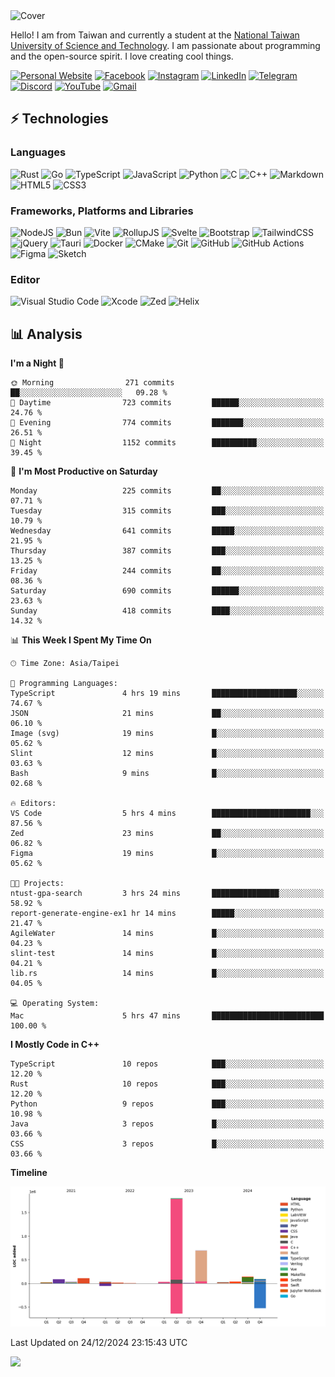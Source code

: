 <picture>
  <source media="(prefers-color-scheme: dark)" srcset="https://github.com/CRT-HAO/CRT-HAO/assets/31580253/6f53f4ab-546f-4db7-9f30-2c5b0711c0a2">
  <img alt="Cover" src="https://github.com/CRT-HAO/CRT-HAO/assets/31580253/4efdfca0-1005-43ab-8c60-07e6973a89b2">
</picture>

Hello! I am from Taiwan and currently a student at the [National Taiwan University of Science and Technology](https://www.ntust.edu.tw/). I am passionate about programming and the open-source spirit. I love creating cool things.

[![Personal Website](https://img.shields.io/badge/Personal%20Website-%23000000.svg?style=for-the-badge)](https://hayden.tw/)
[![Facebook](https://img.shields.io/badge/Facebook-%231877F2.svg?style=for-the-badge&logo=Facebook&logoColor=white)](https://www.facebook.com/CRT.HAO.CHUN/)
[![Instagram](https://img.shields.io/badge/Instagram-%23E4405F.svg?style=for-the-badge&logo=Instagram&logoColor=white)](https://www.instagram.com/crt_hao/)
[![LinkedIn](https://img.shields.io/badge/linkedin-%230077B5.svg?style=for-the-badge&logo=linkedin&logoColor=white)](https://www.linkedin.com/in/crthao/)
[![Telegram](https://img.shields.io/badge/Telegram-2CA5E0?style=for-the-badge&logo=telegram&logoColor=white)](https://t.me/CRT_HAO)
[![Discord](https://img.shields.io/badge/Discord-%235865F2.svg?style=for-the-badge&logo=discord&logoColor=white)](https://discordapp.com/users/401324674371551234)
[![YouTube](https://img.shields.io/badge/YouTube-%23FF0000.svg?style=for-the-badge&logo=YouTube&logoColor=white)](https://www.youtube.com/channel/UC-WnTCkztbitHGXnmvipUUg)
[![Gmail](https://img.shields.io/badge/Gmail-D14836?style=for-the-badge&logo=gmail&logoColor=white)](mailto:m831718@gmail.com)

## ⚡ Technologies

### Languages

![Rust](https://img.shields.io/badge/rust-%23000000.svg?style=for-the-badge&logo=rust&logoColor=white)
![Go](https://img.shields.io/badge/go-%2300ADD8.svg?style=for-the-badge&logo=go&logoColor=white)
![TypeScript](https://img.shields.io/badge/typescript-%23007ACC.svg?style=for-the-badge&logo=typescript&logoColor=white)
![JavaScript](https://img.shields.io/badge/javascript-%23323330.svg?style=for-the-badge&logo=javascript&logoColor=%23F7DF1E)
![Python](https://img.shields.io/badge/python-3670A0?style=for-the-badge&logo=python&logoColor=ffdd54)
![C](https://img.shields.io/badge/c-%2300599C.svg?style=for-the-badge&logo=c&logoColor=white)
![C++](https://img.shields.io/badge/c++-%2300599C.svg?style=for-the-badge&logo=c%2B%2B&logoColor=white)
![Markdown](https://img.shields.io/badge/markdown-%23000000.svg?style=for-the-badge&logo=markdown&logoColor=white)
![HTML5](https://img.shields.io/badge/html5-%23E34F26.svg?style=for-the-badge&logo=html5&logoColor=white)
![CSS3](https://img.shields.io/badge/css3-%231572B6.svg?style=for-the-badge&logo=css3&logoColor=white)

### Frameworks, Platforms and Libraries

![NodeJS](https://img.shields.io/badge/node.js-6DA55F?style=for-the-badge&logo=node.js&logoColor=white)
![Bun](https://img.shields.io/badge/Bun-%23000000.svg?style=for-the-badge&logo=bun&logoColor=white)
![Vite](https://img.shields.io/badge/vite-%23646CFF.svg?style=for-the-badge&logo=vite&logoColor=white)
![RollupJS](https://img.shields.io/badge/RollupJS-ef3335?style=for-the-badge&logo=rollup.js&logoColor=white)
![Svelte](https://img.shields.io/badge/svelte-%23f1413d.svg?style=for-the-badge&logo=svelte&logoColor=white)
![Bootstrap](https://img.shields.io/badge/bootstrap-%238511FA.svg?style=for-the-badge&logo=bootstrap&logoColor=white)
![TailwindCSS](https://img.shields.io/badge/tailwindcss-%2338B2AC.svg?style=for-the-badge&logo=tailwind-css&logoColor=white)
![jQuery](https://img.shields.io/badge/jquery-%230769AD.svg?style=for-the-badge&logo=jquery&logoColor=white)
![Tauri](https://img.shields.io/badge/tauri-%2324C8DB.svg?style=for-the-badge&logo=tauri&logoColor=%23FFFFFF)
![Docker](https://img.shields.io/badge/docker-%230db7ed.svg?style=for-the-badge&logo=docker&logoColor=white)
![CMake](https://img.shields.io/badge/CMake-%23008FBA.svg?style=for-the-badge&logo=cmake&logoColor=white)
![Git](https://img.shields.io/badge/git-%23F05033.svg?style=for-the-badge&logo=git&logoColor=white)
![GitHub](https://img.shields.io/badge/github-%23121011.svg?style=for-the-badge&logo=github&logoColor=white)
![GitHub Actions](https://img.shields.io/badge/github%20actions-%232671E5.svg?style=for-the-badge&logo=githubactions&logoColor=white)
![Figma](https://img.shields.io/badge/figma-%23F24E1E.svg?style=for-the-badge&logo=figma&logoColor=white)
![Sketch](https://img.shields.io/badge/Sketch-FFB387?style=for-the-badge&logo=sketch&logoColor=black)

### Editor

![Visual Studio Code](https://img.shields.io/badge/Visual%20Studio%20Code-0078d7.svg?style=for-the-badge&logo=visual-studio-code&logoColor=white)
![Xcode](https://img.shields.io/badge/Xcode-007ACC?style=for-the-badge&logo=Xcode&logoColor=white)
![Zed](https://img.shields.io/badge/Zed-F6F5F0?style=for-the-badge&logo=zed&logoColor=black)
![Helix](https://img.shields.io/badge/Helix-281733?style=for-the-badge&logo=helix&logoColor=white)

## 📊 Analysis

<!--START_SECTION:waka-->
**I'm a Night 🦉** 

```text
🌞 Morning                271 commits         ██░░░░░░░░░░░░░░░░░░░░░░░   09.28 % 
🌆 Daytime                723 commits         ██████░░░░░░░░░░░░░░░░░░░   24.76 % 
🌃 Evening                774 commits         ███████░░░░░░░░░░░░░░░░░░   26.51 % 
🌙 Night                  1152 commits        ██████████░░░░░░░░░░░░░░░   39.45 % 
```
📅 **I'm Most Productive on Saturday** 

```text
Monday                   225 commits         ██░░░░░░░░░░░░░░░░░░░░░░░   07.71 % 
Tuesday                  315 commits         ███░░░░░░░░░░░░░░░░░░░░░░   10.79 % 
Wednesday                641 commits         █████░░░░░░░░░░░░░░░░░░░░   21.95 % 
Thursday                 387 commits         ███░░░░░░░░░░░░░░░░░░░░░░   13.25 % 
Friday                   244 commits         ██░░░░░░░░░░░░░░░░░░░░░░░   08.36 % 
Saturday                 690 commits         ██████░░░░░░░░░░░░░░░░░░░   23.63 % 
Sunday                   418 commits         ████░░░░░░░░░░░░░░░░░░░░░   14.32 % 
```


📊 **This Week I Spent My Time On** 

```text
🕑︎ Time Zone: Asia/Taipei

💬 Programming Languages: 
TypeScript               4 hrs 19 mins       ███████████████████░░░░░░   74.67 % 
JSON                     21 mins             ██░░░░░░░░░░░░░░░░░░░░░░░   06.10 % 
Image (svg)              19 mins             █░░░░░░░░░░░░░░░░░░░░░░░░   05.62 % 
Slint                    12 mins             █░░░░░░░░░░░░░░░░░░░░░░░░   03.63 % 
Bash                     9 mins              █░░░░░░░░░░░░░░░░░░░░░░░░   02.68 % 

🔥 Editors: 
VS Code                  5 hrs 4 mins        ██████████████████████░░░   87.56 % 
Zed                      23 mins             ██░░░░░░░░░░░░░░░░░░░░░░░   06.82 % 
Figma                    19 mins             █░░░░░░░░░░░░░░░░░░░░░░░░   05.62 % 

🐱‍💻 Projects: 
ntust-gpa-search         3 hrs 24 mins       ███████████████░░░░░░░░░░   58.92 % 
report-generate-engine-ex1 hr 14 mins        █████░░░░░░░░░░░░░░░░░░░░   21.47 % 
AgileWater               14 mins             █░░░░░░░░░░░░░░░░░░░░░░░░   04.23 % 
slint-test               14 mins             █░░░░░░░░░░░░░░░░░░░░░░░░   04.21 % 
lib.rs                   14 mins             █░░░░░░░░░░░░░░░░░░░░░░░░   04.05 % 

💻 Operating System: 
Mac                      5 hrs 47 mins       █████████████████████████   100.00 % 
```

**I Mostly Code in C++** 

```text
TypeScript               10 repos            ███░░░░░░░░░░░░░░░░░░░░░░   12.20 % 
Rust                     10 repos            ███░░░░░░░░░░░░░░░░░░░░░░   12.20 % 
Python                   9 repos             ███░░░░░░░░░░░░░░░░░░░░░░   10.98 % 
Java                     3 repos             █░░░░░░░░░░░░░░░░░░░░░░░░   03.66 % 
CSS                      3 repos             █░░░░░░░░░░░░░░░░░░░░░░░░   03.66 % 
```



**Timeline**

![Lines of Code chart](https://raw.githubusercontent.com/hayd1n/hayd1n/main/assets/bar_graph.png)


 Last Updated on 24/12/2024 23:15:43 UTC
<!--END_SECTION:waka-->

![](https://komarev.com/ghpvc/?username=CRT-HAO&style=flat-square)
